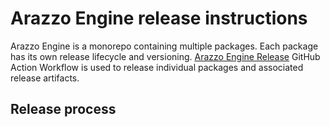 # Arazzo Engine release instructions

Arazzo Engine is a monorepo containing multiple packages.
Each package has its own release lifecycle and versioning.
[Arazzo Engine Release](https://github.com/jentic/arazzo-engine/blob/main/.github/workflows/arazzo-engine-release.yml) GitHub Action Workflow is used to release individual packages and associated release artifacts.

## Release process

